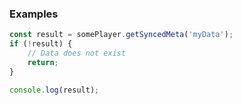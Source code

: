 ### Examples

```ts
const result = somePlayer.getSyncedMeta('myData');
if (!result) {
    // Data does not exist
    return;
}

console.log(result);
```